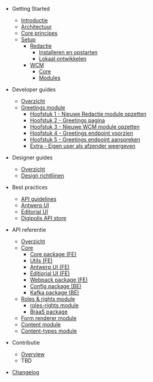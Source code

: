 <!-- docs/_sidebar.md -->

* Getting Started
    * [Introductie](/README.md "GPubP Content beheer - Getting started")
    * [Architectuur](/content/architecture/index.md "GPubP Content beheer - Architectuur")
    * [Core principes](/content/core-principles.md "GPubP Content beheer - Core principes")
    * [Setup](/content/setup/index.md "GPubP Content beheer - Setup")
        * [Redactie](/content/setup/redactie/index.md "GPubP Content beheer - Redactie setup")
            * [Installeren en opstarten](/content/setup/redactie/setup.md "GPubP Content beheer - Redactie installeren en opstarten")
            * [Lokaal ontwikkelen](/content/setup/redactie/dev-setup.md "GPubP Content beheer - Redactie lokaal opzetten")
        * [WCM](/content/setup/wcm/index.md "GPubP Content beheer - WCM setup")
            * [Core](/content/setup/wcm/core.md "GPubP Content beheer - WCM Core setup")
            * [Modules](/content/setup/wcm/modules.md "GPubP Content beheer - WCM modules setup")

* Developer guides
    * [Overzicht](/content/developer-guides/index.md "GPubP Content beheer - Developer guides")
    * [Greetings module](/content/developer-guides/greetings/index.md "GPubP Content beheer - Hello world example")
        * [Hoofstuk 1 - Nieuwe Redactie module opzetten](/content/developer-guides/greetings/step-1-redactie-module-setup "GPubP Content beheer - Hello world example")
        * [Hoofstuk 2 - Greetings pagina](/content/developer-guides/greetings/step-2-greetings-page.md "GPubP Content beheer - Hello world example")
        * [Hoofstuk 3 - Nieuwe WCM module opzetten](/content/developer-guides/greetings/step-3-wcm-module-setup.md "GPubP Content beheer - Hello world example")
        * [Hoofstuk 4 - Greetings endpoint voorzien](/content/developer-guides/greetings/step-4-greetings-endpoint.md "GPubP Content beheer - Hello world example")
        * [Hoofstuk 5 - Greetings endpoint aanspreken](/content/developer-guides/greetings/step-5-greetings-endpoint-access.md "GPubP Content beheer - Hello world example")
        * [Extra - Eigen user als afzender weergeven](/content/developer-guides/greetings/extra-own-user-display.md "GPubP Content beheer - Hello world example")

* Designer guides
    * [Overzicht](/README.md)
    * [Design richtlijnen](/README.md)

* Best practices
    * [API guidelines](https://antwerp-api.digipolis.be ':target="_blank"')
    * [Antwerp UI](https://antwerp-ui.digipolis.be/home ':target="_blank"')
    * [Editorial UI](https://github.com/digipolisantwerp/editorial-ui_react ':target="_blank"')
    * [Digipolis API store](https://api-store.antwerpen.be ':target="_blank"')

* API referentie
    * [Overzicht](/content/api-references.md "GPubP Content beheer - API referentie")
    * [Core](/content/api-references.md "GPubP Content beheer - API referentie")
        * [Core package (FE)](/content/api-references.md "GPubP Content beheer - API referentie")
        * [Utils (FE)](/content/api-references.md "GPubP Content beheer - API referentie")
        * [Antwerp UI (FE)](/content/api-references.md "GPubP Content beheer - API referentie")
        * [Editiorial UI (FE)](/content/api-references.md "GPubP Content beheer - API referentie")
        * [Webpack package (FE)](/content/api-references.md "GPubP Content beheer - API referentie")
        * [Config package (BE)](/content/api-references.md "GPubP Content beheer - API referentie")
        * [Kafka package (BE)](/content/api-references.md "GPubP Content beheer - API referentie")
    * [Roles & rights module](/content/api-references.md "GPubP Content beheer - API referentie")
        * [roles-rights module](/content/api-references.md "GPubP Content beheer - API referentie")
        * [BraaS package](/content/api-references.md "GPubP Content beheer - API referentie")
    * [Form renderer module](/content/api-references.md "GPubP Content beheer - API referentie")
    * [Content module](/content/api-references.md "GPubP Content beheer - API referentie")
    * [Content-types module](/content/api-references.md "GPubP Content beheer - API referentie")

* Contributie
    * [Overview](/README.md)
    * TBD
* [Changelog](/CHANGELOG.md "GPubP Content beheer - Changelog")

